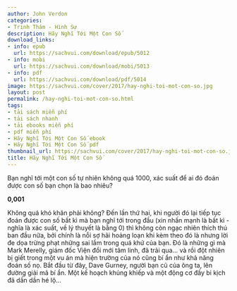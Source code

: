 ```yaml
---
author: John Verdon
categories:
- Trinh Thám - Hình Sự
description: Hãy Nghĩ Tới Một Con Số
download_links:
- info: epub
  url: https://sachvui.com/download/epub/5012
- info: mobi
  url: https://sachvui.com/download/mobi/5013
- info: pdf
  url: https://sachvui.com/download/pdf/5014
image: https://sachvui.com/cover/2017/hay-nghi-toi-mot-con-so.jpg
layout: post
permalink: /hay-nghi-toi-mot-con-so.html
tags:
- tải sách miễn phí
- tải sách nhanh
- tải ebooks miễn phí
- pdf miễn phí
- Hãy Nghĩ Tới Một Con Số ebook
- Hãy Nghĩ Tới Một Con Số pdf
thumbnail_url: https://sachvui.com/cover/2017/hay-nghi-toi-mot-con-so.jpg
title: Hãy Nghĩ Tới Một Con Số
---
```


 <div class="item-desc text-justify"> <p>Bạn nghĩ tới một con số tự nhiên không quá 1000, xác suất để ai đó đoán được con số bạn chọn là bao nhiêu?</p><p><strong>0,001</strong></p><p>Không quá khó khăn phải không? Đến lần thứ hai, khi người đó lại tiếp tục đoán được con số bất kì mà bạn nghĩ tới trong đầu (xin nhấn mạnh là bất kì - nghĩa là xác suất, về lý thuyết là bằng 0) thì không còn ngạc nhiên thích thú ban đầu nữa, bởi chính là nỗi sợ hãi hoảng loạn khi kèm theo đó là nhưng lời đe dọa trừng phạt những sai lầm trong quá khứ của bạn. Đó là những gì mà Mark Merelly, giám đốc Viện đổi mới tâm linh, đã trải qua... và rồi đột nhiên bị giết trong một vu án mà hiện trường của nó cũng bí ẩn như khả năng đoán số nọ. Bắt đầu từ đây, Dave Gurney, người bạn cũ của ông ta, lên đường giải mã bí ẩn. Một kế hoạch khủng khiếp và một động cơ đầy bi kịch đã dần dần hé lộ...</p> </div>
